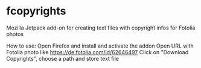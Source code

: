 # fcopyrights
Mozilla Jetpack add-on for creating text files with copyright infos for Fotolia photos

How to use:
Open Firefox and install and activate the addon
Open URL with Fotolia photo like https://de.fotolia.com/id/62646497
Click on "Download Copyrights", choose a path and store text file
